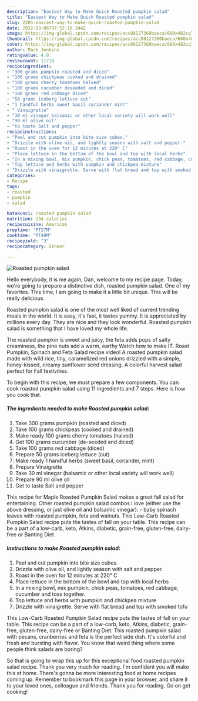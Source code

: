 ```yaml
---
description: "Easiest Way to Make Quick Roasted pumpkin salad"
title: "Easiest Way to Make Quick Roasted pumpkin salad"
slug: 2285-easiest-way-to-make-quick-roasted-pumpkin-salad
date: 2022-03-06T07:52:18.244Z
image: https://img-global.cpcdn.com/recipes/acc88127360baeca/680x482cq70/roasted-pumpkin-salad-recipe-main-photo.jpg
thumbnail: https://img-global.cpcdn.com/recipes/acc88127360baeca/680x482cq70/roasted-pumpkin-salad-recipe-main-photo.jpg
cover: https://img-global.cpcdn.com/recipes/acc88127360baeca/680x482cq70/roasted-pumpkin-salad-recipe-main-photo.jpg
author: Mark Jenkins
ratingvalue: 4.8
reviewcount: 11718
recipeingredient:
- "300 grams pumpkin roasted and diced"
- "100 grams chickpeas cooked and drained"
- "100 grams cherry tomatoes halved"
- "100 grams cucumber deseeded and diced"
- "100 grams red cabbage diced"
- "50 grams iceberg lettuce cut"
- "1 handful herbs sweet basil coriander mint"
- " Vinaigrette"
- "30 ml vinegar balsamic or other local variety will work well"
- "90 ml olive oil"
- "to taste Salt and pepper"
recipeinstructions:
- "Peel and cut pumpkin into bite size cubes."
- "Drizzle with olive oil, and lightly season with salt and pepper."
- "Roast in the oven for 12 minutes at 220° C"
- "Place lettuce in the bottom of the bowl and top with local herbs"
- "In a mixing bowl, mix pumpkin, chick peas, tomatoes, red cabbage, cucumber and toss together."
- "Top lettuce and herbs with pumpkin and chickpea mixture"
- "Drizzle with vinaigrette. Serve with flat bread and top with smoked tofu"
categories:
- Recipe
tags:
- roasted
- pumpkin
- salad

katakunci: roasted pumpkin salad 
nutrition: 234 calories
recipecuisine: American
preptime: "PT27M"
cooktime: "PT40M"
recipeyield: "3"
recipecategory: Dinner

---
```



![Roasted pumpkin salad](https://img-global.cpcdn.com/recipes/acc88127360baeca/680x482cq70/roasted-pumpkin-salad-recipe-main-photo.jpg)

Hello everybody, it is me again, Dan, welcome to my recipe page. Today, we're going to prepare a distinctive dish, roasted pumpkin salad. One of my favorites. This time, I am going to make it a little bit unique. This will be really delicious.

Roasted pumpkin salad is one of the most well liked of current trending meals in the world. It is easy, it's fast, it tastes yummy. It is appreciated by millions every day. They are nice and they look wonderful. Roasted pumpkin salad is something that I have loved my whole life.

The roasted pumpkin is sweet and juicy, the feta adds pops of salty creaminess, the pine nuts add a warm, earthy Watch how to make IT. Roast Pumpkin, Spinach and Feta Salad recipe video! A roasted pumpkin salad made with wild rice, tiny, caramelized red onions drizzled with a simple, honey-kissed, creamy sunflower seed dressing. A colorful harvest salad perfect for Fall festivities.


To begin with this recipe, we must prepare a few components. You can cook roasted pumpkin salad using 11 ingredients and 7 steps. Here is how you cook that.

<!--inarticleads1-->

##### The ingredients needed to make Roasted pumpkin salad:

1. Take 300 grams pumpkin (roasted and diced)
1. Take 100 grams chickpeas (cooked and drained)
1. Make ready 100 grams cherry tomatoes (halved)
1. Get 100 grams cucumber (de-seeded and diced)
1. Take 100 grams red cabbage (diced)
1. Prepare 50 grams iceberg lettuce (cut)
1. Make ready 1 handful herbs (sweet basil, coriander, mint)
1. Prepare  Vinaigrette
1. Take 30 ml vinegar (balsamic or other local variety will work well)
1. Prepare 90 ml olive oil
1. Get to taste Salt and pepper


This recipe for Maple Roasted Pumpkin Salad makes a great fall salad for entertaining. Other roasted pumpkin salad combos I love (either use the above dressing, or just olive oil and balsamic vinegar): - baby spinach leaves with roasted pumpkin, feta and walnuts. This Low-Carb Roasted Pumpkin Salad recipe puts the tastes of fall on your table. This recipe can be a part of a low-carb, keto, Atkins, diabetic, grain-free, gluten-free, dairy-free or Banting Diet. 

<!--inarticleads2-->

##### Instructions to make Roasted pumpkin salad:

1. Peel and cut pumpkin into bite size cubes.
1. Drizzle with olive oil, and lightly season with salt and pepper.
1. Roast in the oven for 12 minutes at 220° C
1. Place lettuce in the bottom of the bowl and top with local herbs
1. In a mixing bowl, mix pumpkin, chick peas, tomatoes, red cabbage, cucumber and toss together.
1. Top lettuce and herbs with pumpkin and chickpea mixture
1. Drizzle with vinaigrette. Serve with flat bread and top with smoked tofu


This Low-Carb Roasted Pumpkin Salad recipe puts the tastes of fall on your table. This recipe can be a part of a low-carb, keto, Atkins, diabetic, grain-free, gluten-free, dairy-free or Banting Diet. This roasted pumpkin salad with pecans, cranberries and feta is the perfect side dish. It&#39;s colorful and fresh and bursting with flavor. You know that weird thing where some people think salads are boring? 

So that is going to wrap this up for this exceptional food roasted pumpkin salad recipe. Thank you very much for reading. I'm confident you will make this at home. There's gonna be more interesting food at home recipes coming up. Remember to bookmark this page in your browser, and share it to your loved ones, colleague and friends. Thank you for reading. Go on get cooking!
